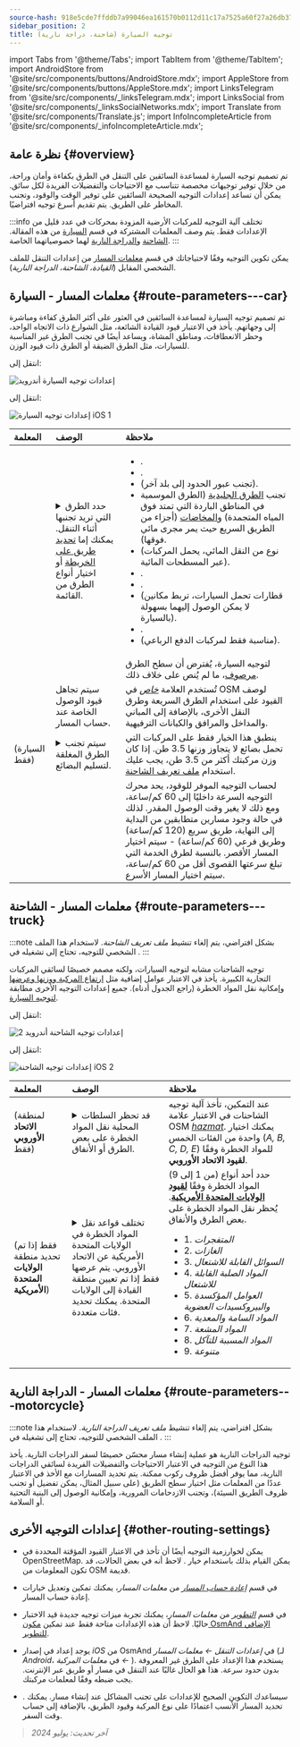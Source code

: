 ```yaml
---
source-hash: 918e5cde7ffddb7a99046ea161570b0112d11c17a7525a60f27a26db3726b779
sidebar_position: 2
title: توجيه السيارة (شاحنة، دراجة نارية)
---
```

import Tabs from '@theme/Tabs';
import TabItem from '@theme/TabItem';
import AndroidStore from '@site/src/components/buttons/AndroidStore.mdx';
import AppleStore from '@site/src/components/buttons/AppleStore.mdx';
import LinksTelegram from '@site/src/components/_linksTelegram.mdx';
import LinksSocial from '@site/src/components/_linksSocialNetworks.mdx';
import Translate from '@site/src/components/Translate.js';
import InfoIncompleteArticle from '@site/src/components/_infoIncompleteArticle.mdx';



## نظرة عامة {#overview}

تم تصميم توجيه السيارة لمساعدة السائقين على التنقل في الطرق بكفاءة وأمان وراحة، من خلال توفير توجيهات مخصصة تتناسب مع الاحتياجات والتفضيلات الفريدة لكل سائق. يمكن أن تساعد إعدادات التوجيه الصحيحة السائقين على توفير الوقت والوقود، وتجنب المخاطر على الطريق. يتم تقديم أسرع توجيه افتراضيًا.

:::info
تختلف آلية التوجيه للمركبات الأرضية المزودة بمحركات في عدد قليل من الإعدادات فقط. يتم وصف المعلمات المشتركة في قسم [السيارة](#route-parameters---car) من هذه المقالة. [الشاحنة](#route-parameters---truck) و[الدراجة النارية](#route-parameters---motorcycle) لهما خصوصياتهما الخاصة.
:::

يمكن تكوين التوجيه وفقًا لاحتياجاتك في قسم [معلمات المسار](../../navigation/guidance/navigation-settings.md#route-parameters) من إعدادات التنقل للملف الشخصي المقابل (*القيادة، الشاحنة، الدراجة النارية*).

## معلمات المسار - السيارة {#route-parameters---car}

تم تصميم توجيه السيارة لمساعدة السائقين في العثور على أكثر الطرق كفاءة ومباشرة إلى وجهاتهم. يأخذ في الاعتبار قيود القيادة الشائعة، مثل الشوارع ذات الاتجاه الواحد، وحظر الانعطافات، ومناطق المشاة، ويساعد أيضًا في تجنب الطرق غير المناسبة للسيارات، مثل الطرق الضيقة أو الطرق ذات قيود الوزن.

<Tabs groupId="operating-systems" queryString="current-os">

<TabItem value="android" label="أندرويد">

انتقل إلى: *<Translate android="true" ids="shared_string_menu,shared_string_settings,application_profiles,routing_settings_2,route_parameters"/>*

![إعدادات توجيه السيارة أندرويد](@site/static/img/navigation/routing/routing_car_settings_andr_2.png)

</TabItem>

<TabItem value="ios" label="iOS">

انتقل إلى: *<Translate ios="true" ids="shared_string_menu,shared_string_settings,application_profiles,routing_settings_2,route_parameters"/>*

![إعدادات توجيه السيارة iOS 1](@site/static/img/navigation/routing/car_routing_ios.png)

</TabItem>

</Tabs>

| المعلمة | الوصف | ملاحظة |
|:------------|:---------------|:---------------|
| *<Translate android="true" ids="impassable_road"/>* | <details><summary> حدد الطرق التي تريد تجنبها أثناء التنقل. يمكنك إما [تحديد طريق على الخريطة](../../map/map-context-menu/#avoid-road) أو اختيار أنواع الطرق من القائمة. </summary>![تجنب الطرق أندرويد](@site/static/img/navigation/routing/car_avoid_roads_andr.png) </details> | <ul><li>[<Translate android="true" ids="routing_attr_avoid_toll_name"/>](https://wiki.openstreetmap.org/wiki/Key:toll).</li><li>[<Translate android="true" ids="routing_attr_avoid_unpaved_name"/>](https://wiki.openstreetmap.org/wiki/Key:surface).</li><li>[<Translate android="true" ids="routing_attr_avoid_borders_name"/>](https://wiki.openstreetmap.org/wiki/Tag:barrier%3Dborder_control) (تجنب عبور الحدود إلى بلد آخر).</li><li>تجنب [الطرق الجليدية](https://wiki.openstreetmap.org/wiki/Key:ice_road) (الطرق الموسمية في المناطق الباردة التي تمتد فوق المياه المتجمدة) و[المخاضات](https://wiki.openstreetmap.org/wiki/Tag:ford%3Dyes) (أجزاء من الطريق السريع حيث يمر مجرى مائي فوقها). </li><li>[<Translate android="true" ids="routing_attr_avoid_ferries_name"/>](https://wiki.openstreetmap.org/wiki/Ferries) (نوع من النقل المائي، يحمل المركبات عبر المسطحات المائية).</li><li>[<Translate android="true" ids="routing_attr_avoid_motorway_name"/>](https://wiki.openstreetmap.org/wiki/Tag:highway%3Dmotorway).</li><li>[<Translate android="true" ids="routing_attr_avoid_low_emission_zone_name"/>](https://wiki.openstreetmap.org/wiki/Tag:boundary%3Dlow_emission_zone).</li><li>[<Translate android="true" ids="routing_attr_avoid_shuttle_train_name"/>](https://wiki.openstreetmap.org/wiki/Proposed_features/shuttle_train) (قطارات تحمل السيارات، تربط مكانين لا يمكن الوصول إليهما بسهولة بالسيارة).</li><li>[<Translate android="true" ids="routing_attr_avoid_tunnels_name"/>](https://wiki.openstreetmap.org/wiki/Key:tunnel).</li><li>[<Translate android="true" ids="routing_attr_avoid_4wd_only_name"/>](https://wiki.openstreetmap.org/wiki/Key:4wd_only) (مناسبة فقط لمركبات الدفع الرباعي).</li></ul>|
| *<Translate android="true" ids="prefer_in_routing_title"/>* | <Translate android="true" ids="routing_attr_driving_style_prefer_unpaved_description"/> | لتوجيه السيارة، يُفترض أن سطح الطرق [مرصوف](https://wiki.openstreetmap.org/wiki/Key:surface)، ما لم يُنص على خلاف ذلك. |
| *<Translate android="true" ids="routing_attr_allow_private_name"/>* | سيتم تجاهل قيود الوصول الخاصة عند حساب المسار. | تُستخدم العلامة *[خاص](https://wiki.openstreetmap.org/wiki/Key:access)* في OSM لوصف القيود على استخدام الطرق السريعة وطرق النقل الأخرى، بالإضافة إلى المباني والمداخل والمرافق والكيانات الترفيهية. |
| *<Translate android="true" ids="routing_attr_goods_restrictions_name"/>* (السيارة فقط) | <details><summary> سيتم تجنب الطرق المغلقة لتسليم البضائع. </summary>![تسليم البضائع أندرويد](@site/static/img/navigation/routing/goods_delivery_andr.png) </details>| ينطبق هذا الخيار فقط على المركبات التي تحمل بضائع لا يتجاوز وزنها 3.5 طن. إذا كان وزن مركبتك أكثر من 3.5 طن، يجب عليك استخدام [ملف تعريف الشاحنة](#route-parameters---truck). |
| *<Translate android="true" ids="routing_attr_short_way_name"/>* | <Translate android="true" ids="routing_attr_short_way_description"/> | لحساب التوجيه الموفر للوقود، يحد محرك التوجيه السرعة داخليًا إلى 60 كم/ساعة، ومع ذلك لا يغير وقت الوصول المقدر. لذلك في حالة وجود مسارين متطابقين من البداية إلى النهاية، طريق سريع (120 كم/ساعة) وطريق فرعي (60 كم/ساعة) - سيتم اختيار المسار الأقصر. بالنسبة لطرق الخدمة التي تبلغ سرعتها القصوى أقل من 60 كم/ساعة، سيتم اختيار المسار الأسرع. |

## معلمات المسار - الشاحنة {#route-parameters---truck}

:::note
بشكل افتراضي، يتم إلغاء تنشيط *ملف تعريف الشاحنة*. لاستخدام هذا الملف الشخصي للتوجيه، تحتاج إلى تشغيله في *<Translate android="true" ids="shared_string_menu,shared_string_settings,application_profiles"/>*.
:::

توجيه الشاحنات مشابه لتوجيه السيارات، ولكنه مصمم خصيصًا لسائقي المركبات التجارية الكبيرة. يأخذ في الاعتبار عوامل إضافية مثل [ارتفاع المركبة ووزنها وعرضها](../guidance/navigation-settings.md#size-parameters) وإمكانية نقل المواد الخطرة (راجع الجدول أدناه). جميع إعدادات التوجيه الأخرى مطابقة [لتوجيه السيارة](#route-parameters---car).

<Tabs groupId="operating-systems" queryString="current-os">

<TabItem value="android" label="أندرويد">

انتقل إلى: *<Translate android="true" ids="shared_string_menu,shared_string_settings,application_profiles,routing_settings_2,route_parameters"/>*

![إعدادات توجيه الشاحنة أندرويد 2](@site/static/img/navigation/routing/routing_truck_andr.png)

</TabItem>

<TabItem value="ios" label="iOS">

انتقل إلى: *<Translate ios="true" ids="shared_string_menu,shared_string_settings,application_profiles,routing_settings_2,route_parameters"/>*

![إعدادات توجيه الشاحنة iOS 2](@site/static/img/navigation/routing/truck_routing_ios.png)

</TabItem>

</Tabs>

| المعلمة | الوصف | ملاحظة |
|:------------|:---------------|:---------------|
| *<Translate android="true" ids="transport_hazmat_title"/>* (لمنطقة **الاتحاد الأوروبي** فقط) | <details><summary> قد تحظر السلطات المحلية نقل المواد الخطرة على بعض الطرق أو الأنفاق. </summary> ![نقل المواد الخطرة أندرويد](@site/static/img/navigation/routing/routing_truck_hazmat_andr.png) </details> | عند التمكين، تأخذ آلية توجيه الشاحنات في الاعتبار علامة OSM *[hazmat](https://wiki.openstreetmap.org/wiki/Key:hazmat)*. يمكنك اختيار واحدة من الفئات الخمس (*A, B, C, D, E*) للمواد الخطرة وفقًا **لقيود الاتحاد الأوروبي**. |
| *<Translate android="true" ids="dangerous_goods"/>* (فقط إذا تم تحديد منطقة **الولايات المتحدة الأمريكية**) | <details><summary> تختلف قواعد نقل المواد الخطرة في الولايات المتحدة الأمريكية عن الاتحاد الأوروبي. يتم عرضها فقط إذا تم تعيين منطقة القيادة إلى الولايات المتحدة. يمكنك تحديد فئات متعددة. </summary> ![نقل المواد الخطرة أندرويد](@site/static/img/navigation/routing/routing_truck_dangerous_goods_andr.png) </details> | حدد أحد أنواع (من 1 إلى 9) المواد الخطرة وفقًا [**لقيود الولايات المتحدة الأمريكية**](https://www.iafc.org/topics-and-tools/hazmat/fusion-center/transportation-commodities/dot-hazard-classification-system). يُحظر نقل المواد الخطرة على بعض الطرق والأنفاق. <ul><li>1. *المتفجرات* </li><li> 2. *الغازات* </li><li> 3. *السوائل القابلة للاشتعال* </li><li> 4. *المواد الصلبة القابلة للاشتعال* </li><li> 5. *العوامل المؤكسدة والبيروكسيدات العضوية* </li><li> 6. *المواد السامة والمعدية* </li><li> 7. *المواد المشعة* </li><li> 8. *المواد المسببة للتآكل* </li><li> 9. *متنوعة* </li></ul> |

## معلمات المسار - الدراجة النارية {#route-parameters---motorcycle}

:::note
بشكل افتراضي، يتم إلغاء تنشيط *ملف تعريف الدراجة النارية*. لاستخدام هذا الملف الشخصي للتوجيه، تحتاج إلى تشغيله في *<Translate android="true" ids="shared_string_menu,shared_string_settings,application_profiles"/>*.
:::

توجيه الدراجات النارية هو عملية إنشاء مسار محسّن خصيصًا لسفر الدراجات النارية. يأخذ هذا النوع من التوجيه في الاعتبار الاحتياجات والتفضيلات الفريدة لسائقي الدراجات النارية، مما يوفر أفضل ظروف ركوب ممكنة. يتم تحديد المسارات مع الأخذ في الاعتبار عددًا من المعلمات مثل اختيار سطح الطريق (على سبيل المثال، يمكن تفضيل أو تجنب ظروف الطريق السيئة)، وتجنب الازدحامات المرورية، وإمكانية الوصول إلى البنية التحتية أو السلامة.

## إعدادات التوجيه الأخرى {#other-routing-settings}

- يمكن لخوارزمية التوجيه أيضًا أن تأخذ في الاعتبار القيود المؤقتة المحددة في OpenStreetMap. يمكن القيام بذلك باستخدام خيار *[<Translate android="true" ids="temporary_conditional_routing"/>](../routing/osmand-routing.md#consider-temporary-limitations)*. لاحظ أنه في بعض الحالات، قد تكون المعلومات من OSM قديمة.

- في قسم [*إعادة حساب المسار*](../../navigation/guidance/navigation-settings.md#recalculate-route) من *معلمات المسار*، يمكنك تمكين وتعديل خيارات إعادة حساب المسار.

- في قسم [*التطوير*](../guidance/navigation-settings.md#development-settings) من *معلمات المسار*، يمكنك تجربة ميزات توجيه جديدة قيد الاختبار حاليًا. لاحظ أن هذه الإعدادات متاحة فقط عند تمكين [مكون OsmAnd الإضافي للتطوير](../../plugins/development.md).

- يوجد إعداد *[<Translate ios="true" ids="road_speeds"/>](../guidance/navigation-settings.md#road-speeds)* في إصدار *iOS* من OsmAnd في *إعدادات التنقل ← معلمات المسار* (لـ *Android*، في *معلمات المركبة ← [<Translate android="true" ids="default_speed_setting_title"/>](../guidance/navigation-settings.md#default-speed--road-speeds)*). يستخدم هذا الإعداد على الطرق غير المعروفة بدون حدود سرعة. هذا هو الحال غالبًا عند التنقل في مسار أو طريق عبر الإنترنت. يجب ضبطه وفقًا لمعلمات مركبتك.

- *[<Translate ios="true" ids="vehicle_parameters"/>](../guidance/navigation-settings.md#vehicle-parameters)*. سيساعدك التكوين الصحيح للإعدادات على تجنب المشاكل عند إنشاء مسار. يمكنك تحديد المسار الأنسب اعتمادًا على نوع المركبة وقيود الطريق، بالإضافة إلى حساب وقت السفر.

> *آخر تحديث: يوليو 2024*